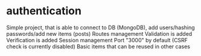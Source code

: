 # authentication
Simple project, that is able to connect to DB (MongoDB), add users/hashing passwords/add new items (posts)
Routes management
Validation is added
Verification is added
Session management
Port "3000" by default
(CSRF check is currently disabled)
Basic items that can be reused in other cases
